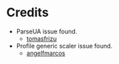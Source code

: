 Credits
=======
  - ParseUA issue found.
    * [tomasfrizu](https://github.com/tomasfrizu)
  - Profile generic scaler issue found.
    * [angelfmarcos](https://github.com/angelfmarcos)
